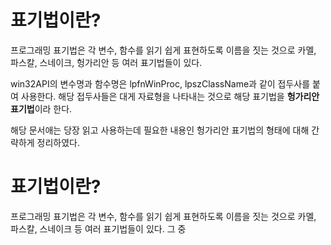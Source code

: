 # 표기법이란?
프로그래밍 표기법은 각 변수, 함수를 읽기 쉽게 표현하도록 이름을 짓는 것으로 카멜, 파스칼, 스네이크, 헝가리안 등 여러 표기법들이 있다.

win32API의 변수명과 함수명은 lpfnWinProc, lpszClassName과 같이 접두사를 붙여 사용한다. 해당 접두사들은 대게 자료형을 나타내는 것으로 해당 표기법을 **헝가리안 표기법**이라 한다.

해당 문서애는 당장 읽고 사용하는데 필요한 내용인 헝가리안 표기법의 형태에 대해 간략하게 정리하였다.

# 표기법이란?
프로그래밍 표기법은 각 변수, 함수를 읽기 쉽게 표현하도록 이름을 짓는 것으로 카멜, 파스칼, 스네이크 등 여러 표기법들이 있다. 그 중 
